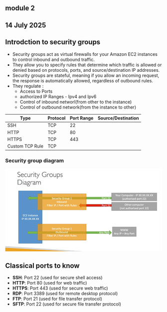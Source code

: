 

## module 2
## 14 July 2025

## Introdction to security groups
- Security groups act as virtual firewalls for your Amazon EC2 instances to control inbound and outbound traffic.
- They allow you to specify rules that determine which traffic is allowed or denied based on protocols, ports, and source/destination IP addresses.
- Security groups are stateful, meaning if you allow an incoming request, the response is automatically allowed, regardless of outbound rules.
- They regulate :
    - Access to Ports
    - authorized IP Ranges - Ipv4 and Ipv6
    - Control of inbound networl(from other to the instance)
    - Control of outbound network(from the instance to other)

|Type|Protocol|Port Range|Source/Destination|
|---|---|---|---|
|SSH|TCP|22|
|HTTP|TCP|80|
|HTTPS|TCP|443|
|Custom TCP Rule|TCP|<port number>|<IP address or CIDR block>|

### Security group diagram
![alt text](./utils/security-group-diagram.png)

## Classical ports to know
- **SSH**: Port 22 (used for secure shell access)
- **HTTP**: Port 80 (used for web traffic)
- **HTTPS**: Port 443 (used for secure web traffic) 
- **RDP**: Port 3389 (used for remote desktop protocol) 
- **FTP**: Port 21 (used for file transfer protocol)
- **SFTP**: Port 22 (used for secure file transfer protocol)


